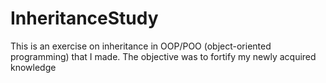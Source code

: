 # InheritanceStudy
This is an exercise on inheritance in OOP/POO (object-oriented programming) that I made. The objective was to fortify my newly acquired knowledge
